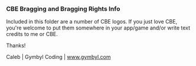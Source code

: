 ### CBE Bragging and Bragging Rights Info

Included in this folder are a number of CBE logos. If you just love CBE, you're welcome to put them somewhere in your app/game and/or write text credits to me or CBE.

Thanks!

Caleb | Gymbyl Coding | www.gymbyl.com